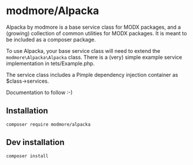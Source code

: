 # modmore/Alpacka

Alpacka by modmore is a base service class for MODX packages, and a (growing) collection of common utilities for
MODX packages. It is meant to be included as a composer package. 

To use Alpacka, your base service class will need to extend the `modmore\Alpacka\Alpacka` class. There is a (very) simple 
example service implementation in tets/Example.php. 

The service class includes a Pimple dependency injection container as $class->services. 

Documentation to follow :-)

## Installation

`composer require modmore/alpacka`

## Dev installation

`composer install`
